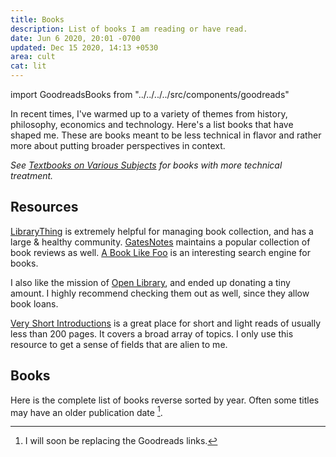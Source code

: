 ```yaml
---
title: Books
description: List of books I am reading or have read.
date: Jun 6 2020, 20:01 -0700
updated: Dec 15 2020, 14:13 +0530
area: cult
cat: lit
---
```


import GoodreadsBooks from "../../../../src/components/goodreads"

In recent times, I've warmed up to a variety of themes from history, philosophy,
economics and technology. Here's a list books that have shaped me. These are
books meant to be less technical in flavor and rather more about putting broader
perspectives in context.

_See [Textbooks on Various Subjects](/kb/textbooks-on-various-subjects) for
books with more technical treatment._

## Resources

[LibraryThing](https://www.librarything.com/) is extremely helpful for managing book collection, and has a large & healthy community.
[GatesNotes](https://www.gatesnotes.com/Books) maintains a popular collection of
book reviews as well. [A Book Like Foo](https://abooklikefoo.com) is an interesting
search engine for books.

I also like the mission of [Open Library](https://openlibrary.org), and ended up donating a tiny amount. I highly recommend checking them out as well, since they allow book loans.

[Very Short Introductions](https://www.veryshortintroductions.com) is a great
place for short and light reads of usually less than 200 pages. It covers a
broad array of topics. I only use this resource to get a sense of fields that
are alien to me.

## Books

Here is the complete list of books reverse sorted by year. Often some titles
may have an older publication date [^a].

<GoodreadsBooks />

[^a]: I will soon be replacing the Goodreads links.
